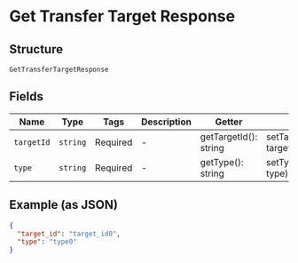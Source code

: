 
# Get Transfer Target Response

## Structure

`GetTransferTargetResponse`

## Fields

| Name | Type | Tags | Description | Getter | Setter |
|  --- | --- | --- | --- | --- | --- |
| `targetId` | `string` | Required | - | getTargetId(): string | setTargetId(string targetId): void |
| `type` | `string` | Required | - | getType(): string | setType(string type): void |

## Example (as JSON)

```json
{
  "target_id": "target_id0",
  "type": "type0"
}
```


